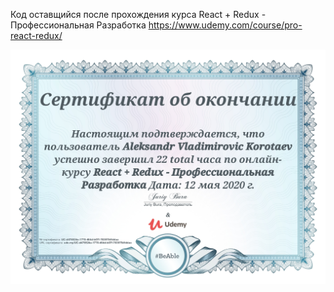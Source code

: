 Код оставщийся после прохождения курса React + Redux - Профессиональная Разработка
https://www.udemy.com/course/pro-react-redux/

![Certificate](/UC-d476524a-1770-464d-b07f-7839754fddaa.jpg?raw=true "Optional Title")
